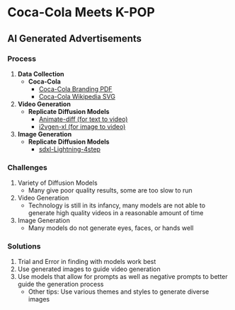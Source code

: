 # Coca-Cola Meets K-POP

## AI Generated Advertisements

### Process

1. **Data Collection**
    - **Coca-Cola**
        - [Coca-Cola Branding PDF](https://www.coca-colacompany.com/content/dam/company/us/en/visual-identity-pdf/the-coca-cola-foundation-visual-identity-2021.pdf)
        - [Coca-Cola Wikipedia SVG](https://simple.m.wikipedia.org/wiki/File:Coca-Cola_logo.svg)
2. **Video Generation**
    - **Replicate Diffusion Models**
        - [Animate-diff (for text to video)](https://replicate.com/lucataco/animate-diff)
        - [i2vgen-xl (for image to video)](https://replicate.com/ali-vilab/i2vgen-xl)
3. **Image Generation**
    - **Replicate Diffusion Models**
        - [sdxl-Lightning-4step](https://replicate.com/bytedance/sdxl-lightning-4step)

### Challenges

1. Variety of Diffusion Models
    - Many give poor quality results, some are too slow to run
2. Video Generation
    - Technology is still in its infancy, many models are not able to generate
    high quality videos in a reasonable amount of time
3. Image Generation
    - Many models do not generate eyes, faces, or hands well

### Solutions

1. Trial and Error in finding with models work best
2. Use generated images to guide video generation
3. Use models that allow for prompts as well as negative prompts to better guide
the generation process
    - Other tips: Use various themes and styles to generate diverse images
